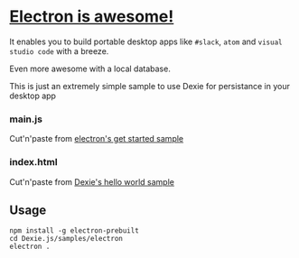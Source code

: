 # [Electron is awesome!](http://electron.atom.io)
It enables you to build portable desktop apps like `#slack`, `atom` and `visual studio code` with a breeze.

Even more awesome with a local database.

This is just an extremely simple sample to use Dexie for persistance in your desktop app

### main.js

Cut'n'paste from [electron's get started sample](https://github.com/electron/electron/blob/master/docs/tutorial/quick-start.md#write-your-first-electron-app)

### index.html

Cut'n'paste from [Dexie's hello world sample](https://github.com/dfahlander/Dexie.js/blob/master/README.md#hello-world)


## Usage
```
npm install -g electron-prebuilt
cd Dexie.js/samples/electron
electron .
```

